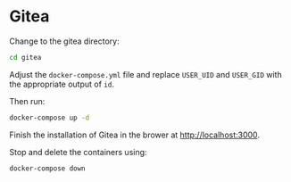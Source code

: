 # Gitea

Change to the gitea directory:

```bash
cd gitea
```

Adjust the `docker-compose.yml` file and replace `USER_UID` and `USER_GID` with the appropriate output of `id`.

Then run:

```bash
docker-compose up -d
```

Finish the installation of Gitea in the brower at [http://localhost:3000](http://localhost:3000).

Stop and delete the containers using:
```bash
docker-compose down
```
